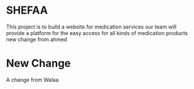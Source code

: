 # SHEFAA
This project is to build a website for medication services 
our team will provide a platform for the easy access for all kinds of medication products
new change from ahmed
# New Change
A change from Walaa